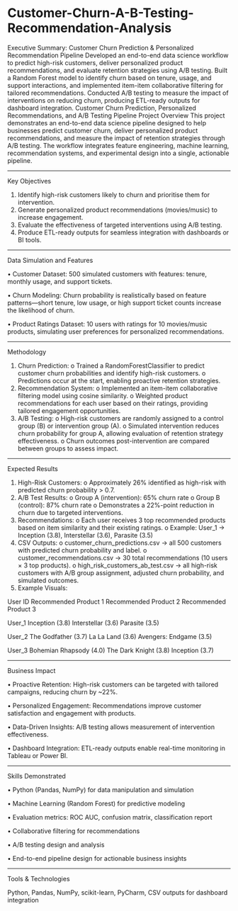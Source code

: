 # Customer-Churn-A-B-Testing-Recommendation-Analysis

Executive Summary: 
Customer Churn Prediction & Personalized Recommendation Pipeline
Developed an end-to-end data science workflow to predict high-risk customers, deliver personalized product recommendations, and evaluate retention strategies using A/B testing. Built a Random Forest model to identify churn based on tenure, usage, and support interactions, and implemented item-item collaborative filtering for tailored recommendations. Conducted A/B testing to measure the impact of interventions on reducing churn, producing ETL-ready outputs for dashboard integration.
Customer Churn Prediction, Personalized Recommendations, and A/B Testing Pipeline
Project Overview
This project demonstrates an end-to-end data science pipeline designed to help businesses predict customer churn, deliver personalized product recommendations, and measure the impact of retention strategies through A/B testing. The workflow integrates feature engineering, machine learning, recommendation systems, and experimental design into a single, actionable pipeline.
________________________________________
Key Objectives
1.	Identify high-risk customers likely to churn and prioritise them for intervention.
2.	Generate personalized product recommendations (movies/music) to increase engagement.
3.	Evaluate the effectiveness of targeted interventions using A/B testing.
4.	Produce ETL-ready outputs for seamless integration with dashboards or BI tools.
________________________________________
Data Simulation and Features

•	Customer Dataset: 500 simulated customers with features: tenure, monthly usage, and support tickets.

•	Churn Modeling: Churn probability is realistically based on feature patterns—short tenure, low usage, or high support ticket counts increase the likelihood of churn.

•	Product Ratings Dataset: 10 users with ratings for 10 movies/music products, simulating user preferences for personalized recommendations.

________________________________________
Methodology
1.	Churn Prediction:
o	Trained a RandomForestClassifier to predict customer churn probabilities and identify high-risk customers.
o	Predictions occur at the start, enabling proactive retention strategies.
2.	Recommendation System:
o	Implemented an item-item collaborative filtering model using cosine similarity.
o	Weighted product recommendations for each user based on their ratings, providing tailored engagement opportunities.
3.	A/B Testing:
o	High-risk customers are randomly assigned to a control group (B) or intervention group (A).
o	Simulated intervention reduces churn probability for group A, allowing evaluation of retention strategy effectiveness.
o	Churn outcomes post-intervention are compared between groups to assess impact.
________________________________________
Expected Results
1.	High-Risk Customers:
o	Approximately 26% identified as high-risk with predicted churn probability > 0.7.
2.	A/B Test Results:
o	Group A (intervention): 65% churn rate
o	Group B (control): 87% churn rate
o	Demonstrates a 22%-point reduction in churn due to targeted interventions.
3.	Recommendations:
o	Each user receives 3 top recommended products based on item similarity and their existing ratings.
o	Example: User_1 → Inception (3.8), Interstellar (3.6), Parasite (3.5)
4.	CSV Outputs:
o	customer_churn_predictions.csv → all 500 customers with predicted churn probability and label.
o	customer_recommendations.csv → 30 total recommendations (10 users × 3 top products).
o	high_risk_customers_ab_test.csv → all high-risk customers with A/B group assignment, adjusted churn probability, and simulated outcomes.
5.	Example Visuals:
 

User ID	Recommended Product 1	Recommended Product 2	Recommended Product 3

User_1	Inception (3.8)	Interstellar (3.6)	Parasite (3.5)

User_2	The Godfather (3.7)	La La Land (3.6)	Avengers: Endgame (3.5)

User_3	Bohemian Rhapsody (4.0)	The Dark Knight (3.8)	Inception (3.7)


________________________________________
Business Impact

•	Proactive Retention: High-risk customers can be targeted with tailored campaigns, reducing churn by ~22%.

•	Personalized Engagement: Recommendations improve customer satisfaction and engagement with products.

•	Data-Driven Insights: A/B testing allows measurement of intervention effectiveness.

•	Dashboard Integration: ETL-ready outputs enable real-time monitoring in Tableau or Power BI.

________________________________________
Skills Demonstrated

•	Python (Pandas, NumPy) for data manipulation and simulation

•	Machine Learning (Random Forest) for predictive modeling

•	Evaluation metrics: ROC AUC, confusion matrix, classification report

•	Collaborative filtering for recommendations

•	A/B testing design and analysis

•	End-to-end pipeline design for actionable business insights

________________________________________
Tools & Technologies

Python, Pandas, NumPy, scikit-learn, PyCharm, CSV outputs for dashboard integration

